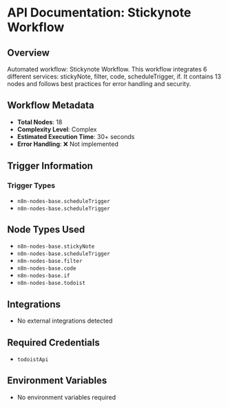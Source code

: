 # API Documentation: Stickynote Workflow

## Overview
Automated workflow: Stickynote Workflow. This workflow integrates 6 different services: stickyNote, filter, code, scheduleTrigger, if. It contains 13 nodes and follows best practices for error handling and security.

## Workflow Metadata
- **Total Nodes**: 18
- **Complexity Level**: Complex
- **Estimated Execution Time**: 30+ seconds
- **Error Handling**: ❌ Not implemented

## Trigger Information
### Trigger Types
- `n8n-nodes-base.scheduleTrigger`
- `n8n-nodes-base.scheduleTrigger`

## Node Types Used
- `n8n-nodes-base.stickyNote`
- `n8n-nodes-base.scheduleTrigger`
- `n8n-nodes-base.filter`
- `n8n-nodes-base.code`
- `n8n-nodes-base.if`
- `n8n-nodes-base.todoist`

## Integrations
- No external integrations detected

## Required Credentials
- `todoistApi`

## Environment Variables
- No environment variables required
